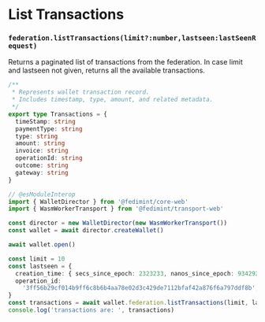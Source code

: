 # List Transactions

### `federation.listTransactions(limit?:number,lastseen:lastSeenRequest)`

Returns a paginated list of transactions from the federation. In case limit and lastseen not given, returns all the available transactions.

```ts twoslash
/**
 * Represents wallet transaction record.
 * Includes timestamp, type, amount, and related metadata.
 */
export type Transactions = {
  timeStamp: string
  paymentType: string
  type: string
  amount: string
  invoice: string
  operationId: string
  outcome: string
  gateway: string
}
```

```ts twoslash
// @esModuleInterop
import { WalletDirector } from '@fedimint/core-web'
import { WasmWorkerTransport } from '@fedimint/transport-web'

const director = new WalletDirector(new WasmWorkerTransport())
const wallet = await director.createWallet()

await wallet.open()

const limit = 10
const lastseen = {
  creation_time: { secs_since_epoch: 2323233, nanos_since_epoch: 93429234 },
  operation_id:
    '3ff56b29cf014b9ff6c8b6b4aa78e02d3c429de7112bfaf42a876f6a797ddf8b',
}
const transactions = await wallet.federation.listTransactions(limit, lastseen)
console.log('transactions are: ', transactions)
```
